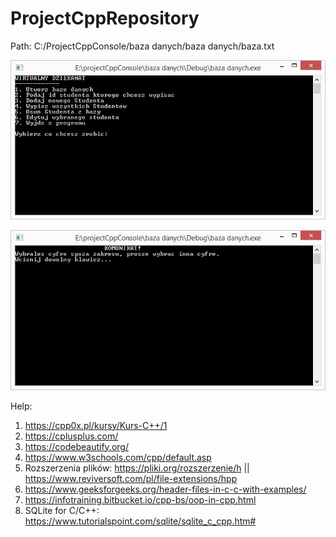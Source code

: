 # ProjectCppRepository

Path: C:/ProjectCppConsole/baza danych/baza danych/baza.txt

<p align="center"><img src="https://github.com/wojcikpawel/ProjectCppRepository/blob/main/Images/img.jpg" width="700px" /></p>
<p align="center"><img src="https://github.com/wojcikpawel/ProjectCppRepository/blob/main/Images/komunikat.jpg" width="700px" /></p>

Help:
1) https://cpp0x.pl/kursy/Kurs-C++/1
2) https://cplusplus.com/
3) https://codebeautify.org/
4) https://www.w3schools.com/cpp/default.asp
5) Rozszerzenia plików: https://pliki.org/rozszerzenie/h || https://www.reviversoft.com/pl/file-extensions/hpp
6) https://www.geeksforgeeks.org/header-files-in-c-c-with-examples/
7) https://infotraining.bitbucket.io/cpp-bs/oop-in-cpp.html
8) SQLite for C/C++: https://www.tutorialspoint.com/sqlite/sqlite_c_cpp.htm#
